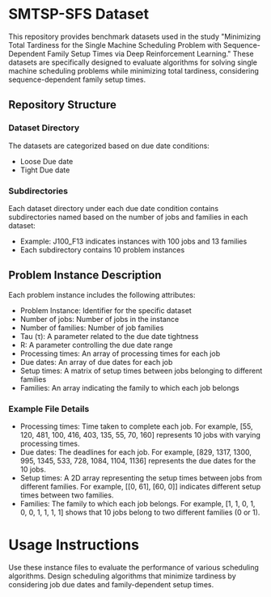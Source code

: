 # SMTSP-SFS Dataset

This repository provides benchmark datasets used in the study "Minimizing Total Tardiness for the Single Machine Scheduling Problem with Sequence-Dependent Family Setup Times via Deep Reinforcement Learning." These datasets are specifically designed to evaluate algorithms for solving single machine scheduling problems while minimizing total tardiness, considering sequence-dependent family setup times.

## Repository Structure
### Dataset Directory
The datasets are categorized based on due date conditions:
  * Loose Due date
  * Tight Due date

### Subdirectories
Each dataset directory under each due date condition contains subdirectories named based on the number of jobs and families in each dataset:
  * Example: J100_F13 indicates instances with 100 jobs and 13 families
  * Each subdirectory contains 10 problem instances
  
## Problem Instance Description
Each problem instance includes the following attributes:
 * Problem Instance: Identifier for the specific dataset
 * Number of jobs: Number of jobs in the instance
 * Number of families: Number of job families
 * Tau (τ): A parameter related to the due date tightness
 * R: A parameter controlling the due date range
 * Processing times: An array of processing times for each job
 * Due dates: An array of due dates for each job
 * Setup times: A matrix of setup times between jobs belonging to different families
 * Families: An array indicating the family to which each job belongs

### Example File Details
* Processing times: Time taken to complete each job.
  For example, [55, 120, 481, 100, 416, 403, 135, 55, 70, 160] represents 10 jobs with varying processing times.
* Due dates: The deadlines for each job.
  For example, [829, 1317, 1300, 995, 1345, 533, 728, 1084, 1104, 1136] represents the due dates for the 10 jobs.
* Setup times: A 2D array representing the setup times between jobs from different families.
  For example, [[0, 61], [60, 0]] indicates different setup times between two families.
* Families: The family to which each job belongs.
  For example, [1, 1, 0, 1, 0, 0, 1, 1, 1, 1] shows that 10 jobs belong to two different families (0 or 1).

# Usage Instructions
Use these instance files to evaluate the performance of various scheduling algorithms.
Design scheduling algorithms that minimize tardiness by considering job due dates and family-dependent setup times.
